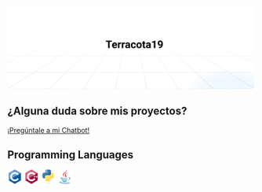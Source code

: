 <img src="https://github.com/terracota19/terracota19/blob/139bade7b7aa1c709454e52202c3d8b572a7144a/assets/header.svg" />

## ¿Alguna duda sobre mis proyectos?
[¡Pregúntale a mi Chatbot!](https://terracota19.github.io/terracota19-assistant.github.io/)

## Programming Languages
  <img src = 'assets/Programming-Languages/c-original.svg' width='30'/> <img 
  src = 'assets/Programming-Languages/cpp.svg' width='30'/> <img 
  src = 'assets/Programming-Languages/python.svg' height='30'/> <img 
  src='assets/Programming-Languages/java.svg' width='30'/> 
